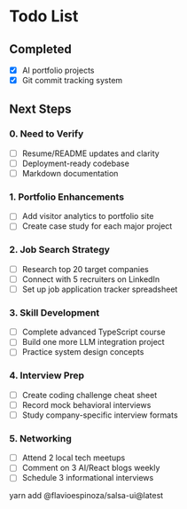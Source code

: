 # Todo List

## Completed

- [x] AI portfolio projects
- [x] Git commit tracking system

## Next Steps

### 0. Need to Verify

- [ ] Resume/README updates and clarity
- [ ] Deployment-ready codebase
- [ ] Markdown documentation

### 1. Portfolio Enhancements

- [ ] Add visitor analytics to portfolio site
- [ ] Create case study for each major project

### 2. Job Search Strategy

- [ ] Research top 20 target companies
- [ ] Connect with 5 recruiters on LinkedIn
- [ ] Set up job application tracker spreadsheet

### 3. Skill Development

- [ ] Complete advanced TypeScript course
- [ ] Build one more LLM integration project
- [ ] Practice system design concepts

### 4. Interview Prep

- [ ] Create coding challenge cheat sheet
- [ ] Record mock behavioral interviews
- [ ] Study company-specific interview formats

### 5. Networking

- [ ] Attend 2 local tech meetups
- [ ] Comment on 3 AI/React blogs weekly
- [ ] Schedule 3 informational interviews

yarn add @flavioespinoza/salsa-ui@latest
